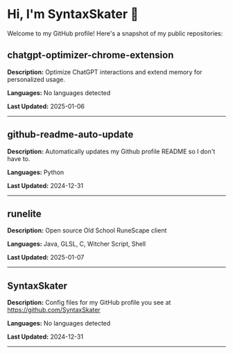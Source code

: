 # Hi, I'm SyntaxSkater 👋

Welcome to my GitHub profile! Here's a snapshot of my public repositories:

## chatgpt-optimizer-chrome-extension
**Description:** Optimize ChatGPT interactions and extend memory for personalized usage.

**Languages:** No languages detected

**Last Updated:** 2025-01-06

---

## github-readme-auto-update
**Description:** Automatically updates my Github profile README so I don't have to.

**Languages:** Python

**Last Updated:** 2024-12-31

---

## runelite
**Description:** Open source Old School RuneScape client

**Languages:** Java, GLSL, C, Witcher Script, Shell

**Last Updated:** 2025-01-07

---

## SyntaxSkater
**Description:** Config files for my GitHub profile you see at https://github.com/SyntaxSkater

**Languages:** No languages detected

**Last Updated:** 2024-12-31

---

